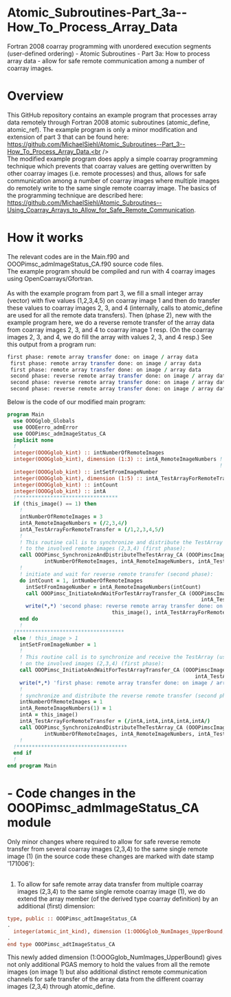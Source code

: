 # Atomic_Subroutines-Part_3a--How_To_Process_Array_Data
Fortran 2008 coarray programming with unordered execution segments (user-defined ordering) - Atomic Subroutines - Part 3a: How to process array data - allow for safe remote communication among a number of coarray images.

# Overview
This GitHub repository contains an example program that processes array data remotely through Fortran 2008 atomic subroutines (atomic_define, atomic_ref). The example program is only a minor modification and extension of part 3 that can be found here: https://github.com/MichaelSiehl/Atomic_Subroutines--Part_3--How_To_Process_Array_Data.<br />
<br />
The modified example program does apply a simple coarray programming technique which prevents that coarray values are getting overwritten by other coarray images (i.e. remote processes) and thus, allows for safe communication among a number of coarray images where multiple images do remotely write to the same single remote coarray image. The basics of the programming technique are described here: https://github.com/MichaelSiehl/Atomic_Subroutines--Using_Coarray_Arrays_to_Allow_for_Safe_Remote_Communication.

# How it works
The relevant codes are in the Main.f90 and OOOPimsc_admImageStatus_CA.f90 source code files.<br />
The example program should be compiled and run with 4 coarray images using OpenCoarrays/Gfortran.<br />
<br />
As with the example program from part 3, we fill a small integer array (vector) with five values (1,2,3,4,5) on coarray image 1 and then do transfer these values to coarray images 2, 3, and 4 (internally, calls to atomic_define are used for all the remote data transfers). Then (phase 2), new with the example program here, we do a reverse remote transfer of the array data from coarray images 2, 3, and 4 to coarray image 1 resp. (On the coarray images 2, 3, and 4, we do fill the array with values 2, 3, and 4 resp.)
See this output from a program run:<br />

```fortran
first phase: remote array transfer done: on image / array data           2           1           2           3           4           5
 first phase: remote array transfer done: on image / array data           3           1           2           3           4           5
 first phase: remote array transfer done: on image / array data           4           1           2           3           4           5
 second phase: reverse remote array transfer done: on image / array data           1           2           2           2           2           2
 second phase: reverse remote array transfer done: on image / array data           1           3           3           3           3           3
 second phase: reverse remote array transfer done: on image / array data           1           4           4           4           4           4
```

Below is the code of our modified main program:

```fortran
program Main
  use OOOGglob_Globals
  use OOOEerro_admError
  use OOOPimsc_admImageStatus_CA
  implicit none
  !
  integer(OOOGglob_kint) :: intNumberOfRemoteImages
  integer(OOOGglob_kint), dimension (1:3) :: intA_RemoteImageNumbers ! please compile and run the
                                                                     ! program with 4 coarray images
  integer(OOOGglob_kint) :: intSetFromImageNumber
  integer(OOOGglob_kint), dimension (1:5) :: intA_TestArrayForRemoteTransfer
  integer(OOOGglob_kint) :: intCount
  integer(OOOGglob_kint) :: intA
  !*********************************
  if (this_image() == 1) then
    !
    intNumberOfRemoteImages = 3
    intA_RemoteImageNumbers = (/2,3,4/)
    intA_TestArrayForRemoteTransfer = (/1,2,3,4,5/)
    !
    ! This routine call is to synchronize and distribute the TestArray (using atomic subroutines)
    ! to the involved remote images (2,3,4) (first phase):
    call OOOPimsc_SynchronizeAndDistributeTheTestArray_CA (OOOPimscImageStatus_CA_1, &
            intNumberOfRemoteImages, intA_RemoteImageNumbers, intA_TestArrayForRemoteTransfer)
    !
    ! initiate and wait for reverse remote transfer (second phase):
    do intCount = 1, intNumberOfRemoteImages
      intSetFromImageNumber = intA_RemoteImageNumbers(intCount)
      call OOOPimsc_InitiateAndWaitForTestArrayTransfer_CA (OOOPimscImageStatus_CA_1, intSetFromImageNumber, &
                                                               intA_TestArrayForRemoteTransfer)
      write(*,*) 'second phase: reverse remote array transfer done: on image / array data', &
                                  this_image(), intA_TestArrayForRemoteTransfer
    end do
    !
  !***********************************
  else ! this_image > 1
    intSetFromImageNumber = 1
    !
    ! This routine call is to synchronize and receive the TestArray (using atomic subroutines)
    ! on the involved images (2,3,4) (first phase):
    call OOOPimsc_InitiateAndWaitForTestArrayTransfer_CA (OOOPimscImageStatus_CA_1, intSetFromImageNumber, &
                                                             intA_TestArrayForRemoteTransfer)
    write(*,*) 'first phase: remote array transfer done: on image / array data', this_image(), intA_TestArrayForRemoteTransfer
    !
    ! synchronize and distribute the reverse remote transfer (second phase):
    intNumberOfRemoteImages = 1
    intA_RemoteImageNumbers(1) = 1
    intA = this_image()
    intA_TestArrayForRemoteTransfer = (/intA,intA,intA,intA,intA/)
    call OOOPimsc_SynchronizeAndDistributeTheTestArray_CA (OOOPimscImageStatus_CA_1, &
            intNumberOfRemoteImages, intA_RemoteImageNumbers, intA_TestArrayForRemoteTransfer)
    !
  !************************************
  end if
  !
end program Main
```

# - Code changes in the OOOPimsc_admImageStatus_CA module
Only minor changes where required to allow for safe reverse remote transfer from several coarray images (2,3,4) to the same single remote image (1) (in the source code these changes are marked with date stamp '171006'):<br />
<br />
1. To allow for safe remote array data transfer from multiple coarray images (2,3,4) to the same single remote coarray image (1), we do extend the array member (of the derived type coarray definition) by an additional (first) dimension:
```fortran
type, public :: OOOPimsc_adtImageStatus_CA
.
  integer(atomic_int_kind), dimension (1:OOOGglob_NumImages_UpperBound, 1:5) :: mA_atomic_intTestArray
.
end type OOOPimsc_adtImageStatus_CA
```
This newly added dimension (1:OOOGglob_NumImages_UpperBound) gives not only additional PGAS memory to hold the values from all the remote images (on image 1) but also additional distinct remote communication channels for safe transfer of the array data from the different coarray images (2,3,4) through atomic_define.<br />
<br />
